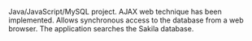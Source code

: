 Java/JavaScript/MySQL project. AJAX web technique has been implemented. Allows synchronous access to the database from a web browser. The application searches the Sakila database.
